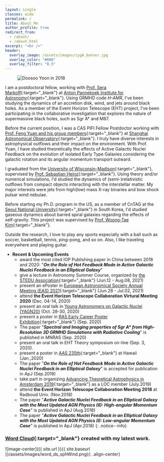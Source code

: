 ```yaml
---
layout: single
classes: wide
permalink: /
title: About Me
author_profile: true
redirect_from: 
  - /about/
  - /about.html
excerpt: "<br />"
header:
  overlay_image: /assets/images/cygA_banner.jpg
  overlay_color: "#000"
  overlay_filter: "0.5"
---
```


<!-- {% include figure image_path="/assets/images/ds_phot.jpg" alt="Doosoo Yoon in 2018" %}{: .align-right} -->

<figure style="width: 300px" class="align-right">
  <img src="{{ site.url }}{{ site.baseurl }}/assets/images/ds_phot.jpg" alt="Doosoo Yoon in 2018">
  <!-- <figcaption>Itty-bitty caption.</figcaption> -->
</figure>

I am a postdoctoral fellow, working with [Prof. Sera Markoff](http://www.seramarkoff.com/){:target="_blank"} at [Anton Pannekoek Institute for Astronomy](http://api.uva.nl/){:target="_blank"}.
Using GRMHD code _H-AMR_, I've been studying the dynamics of an accretion disk, wind, and jets around black holes. As a member of the Event Horizon Telescope (EHT) project,
I've been participating in the collaborative investigation that explores the nature of supermassive black holes, such as Sgr A* and M87.

Before the current position,
I was a CAS PIFI Fellow Postdoctor working with [Prof. Feng Yuan and his group members](http://center.shao.ac.cn/fyuan){:target="_blank"} at [Shanghai Astronomical Observatory](http://english.shao.cas.cn/){:target="_blank"}.
I truly have diverse interests in astrophysical outflows and their impact on the environment. With Prof. Yuan, I have
studied theoretically the effects of Active Galactic Nuclei Feedback on the evolution of isolated Early Type Galaxies
considering the galactic rotation and its angular momentum transport outward. 

I graduated from the [University of Wisconsin-Madison](http://www.astro.wisc.edu/){:target="_blank"}, supervised by [Prof. Sebastian Heinz](http://www.astro.wisc.edu/~heinzs){:target="_blank"}.
Using theory and/or numerical simulations, I'd studied the dynamics of (semi-)relativistic 
outflows from compact objects interacting with the interstellar matter. My major interests were
jets from high(low) mass X-ray binaries and bow shock pulsar wind nebulae.

Before starting my Ph.D. program in the US, as a member of CnTAG at the [Seoul National University](http://astro2.snu.ac.kr/e_main.php){:target="_blank"} in South Korea, 
I'd studied gaseous dynamics about barred spiral galaxies
regarding the effects of self-gravity.
This project was supervised by [Prof. Woong-Tae Kim](http://astro.snu.ac.kr/~wkim/){:target="_blank"}.

Outside the research, I love to play any sports especially with a ball such as soccer, basketball, 
tennis, ping-pong, and so on. Also, I like traveling everywhere and playing guitar.


* **Recent & Upcoming Events** 
   * award the most cited IOP Publishing paper in China between 2018 and 2020: "***On the Role of Hot Feedback Mode in Active Galactic Nuclei Feedback in an Elliptical Galaxy***" 
   * give a lecture in Astronomy Summer Course, organized by [the STEDU Association](https://www.steduassociation.com/){:target="_blank"} (Jun.12 - Aug.08, 2021)
   * present an ePoster in [European Astronomical Society Annual Meeting (EAS) 2021](https://eas.unige.ch/EAS2021/){:target="_blank"} (Jun.28 - Jul.02, 2021)
   * attend **the Event Horizon Telescope Collaboration Virtural Meeting 2020** (Dec. 04-14, 2020)
   * present an oral talk in [Young Astronomers on Galactic Nuclei (YAGN20)](https://indico.nbi.ku.dk/event/1305/) (Oct. 28-30, 2020)
   * present a poster in [RAS Early Career Poster Exhibition](https://ras.ac.uk/ras-2020-posters){:target="_blank"} (Sep. 2020)
   * The paper "***Spectral and Imaging properties of Sgr A\* from High-Resolution 3D GRMHD Simulations with Radiative Cooling***" is published in MNRAS (Sep. 2020)
   * present an oral talk in EHT Theory symposium on-line (Sep. 3, 2020). 
   * present a poster in [AAS 235th](https://aas.org/meetings/aas235){:target="_blank"} at Hawaii (Jan.,2020)
   * The paper "***On the Role of Hot Feedback Mode in Active Galactic Nuclei Feedback in an Elliptical Galaxy***" is accepted for publication in ApJ (Sep.2019)
   * take part in organizing [Advancing Theoretical Astrophysics in Amsterdam 2019](https://collectiveastronomy.github.io/advancingtheoastro/){:target="_blank"} as a LOC member (July.2019) 
   * attend **the Event Horizon Telescope Collaboration Meeting 2018** at Radboud Univ. (Nov.2018)
   * The paper "***Active Galactic Nuclei Feedback in an Elliptical Galaxy with the Most Updated AGN Physics (II): High-angular Momentum Case***" is published in ApJ (Aug.2018)
   * The paper "***Active Galactic Nuclei Feedback in an Elliptical Galaxy with the Most Updated AGN Physics (I): Low-angular Momentum Case***" is published in ApJ (Apr.2018)
{: .notice--info}
<!--   
   * present a seminar talk at the University of Iowa, Iowa city (Sep. 5, 2017)
   * present a poster in [HEAD meeting 16th](http://aas.org/meetings/head16){:target="_blank"} at Idaho (Aug.20-24,2017)
   * present an oral talk in Accreting black holes and AGN feedback conference at Harbin (Jul.24-27,2017) 
   * present an oral talk in [APRIM Conference](http://www.aprim2017.tw/){:target="_blank"} at Taiwan (Jul.3-7,2017)
   * present an oral talk in key laboratory meeting at Taiwan (Jul.1-3,2017)
   * The paper "***Bow-shock Pulsar Wind Nebulae Passing Through Density Discontinuities***" is published in MNRAS (Jan.2017)
   * award the [NSFC Research Fund for Young International Scientists](http://www.nsfc.gov.cn/publish/portal0/tab38/info51758.htm){:target="_blank"} (Aug.18,2016)
   * attend the Cloudy Workshop at Shandong University (Jun. 20, 2016)
   * The paper "***Formation of Recollimation Shocks in Jets of High-mass X-ray Binaries***" is published in MNRAS (Jan.2016)
   * present an oral talk in [Astrophysics Symposium](http://astrophysics.csp.escience.cn/dct/page/1) at Suzhou, China (Dec.4-6,2015)
   * award [CAS PIFI Fellowship](http://english.bic.cas.cn/AF/Fe/201507/t20150723_150727.html) starting from Jan., 2016
   * start postdoctoral position at Shanghai Astronomical Observatory (Nov.01,2015)
   * The paper "*Global Simulations of the Interaction of Microquasar Jets with a Stellar wind in High-Mass X-ray Binaries*" is accepted to ApJ (Jan.06,2015) 
   * award [Vilas Conference Presentation Fund](http://grad.wisc.edu/pd/vilas/conference/) 2014 Fall at UW-Madison
   * present a poster in [AAS 225th](http://aas.org/meetings/aas225) at Seattle, WA (Jan.04-08,2015)
   * present a poster in [Chandra Sience Symposium](http://cxc.harvard.edu/symposium_2014/) at Boston, MA (Nov.18-21,2014)
   * award the allocation of high-end computational resources in [the XSEDE](https://www.xsede.org/) starting from Sep., 2014
   * present an oral talk in  [APRIM 2014](http://www.aprim2014.org/) at DaeJeon in South Korea (Aug.18-22,2014)
   * present a poster in [HEAD meeting 14th](http://aas.org/meetings/head14) at Chicago (Aug.17-21,2014)
   * award [AAS International Travel Grant](http://aas.org/grants-and-prizes/international-travel-grants) for APRIM 2014 meeting
   * award [Vilas Conference Presentation Fund](http://grad.wisc.edu/pd/vilas/conference/) 2014 Spring at UW-Madison
   * present a poster in [AAS 223rd](http://aas.org/meetings/223rd-aas-meeting-washington-dc) at Washington (Jan.,2014) 
-->


### [Word Cloud](https://amueller.github.io/word_cloud/){:target="_blank"} created with my latest work.

![image-center]({{ site.url }}{{ site.baseurl }}/assets/images/word_ds_sphWind.png){: .align-center}

<!-- {% include figure image_path="/assets/images/word_ds_sphWind.png" alt="microquasar jet" %}{: .align-center} -->
